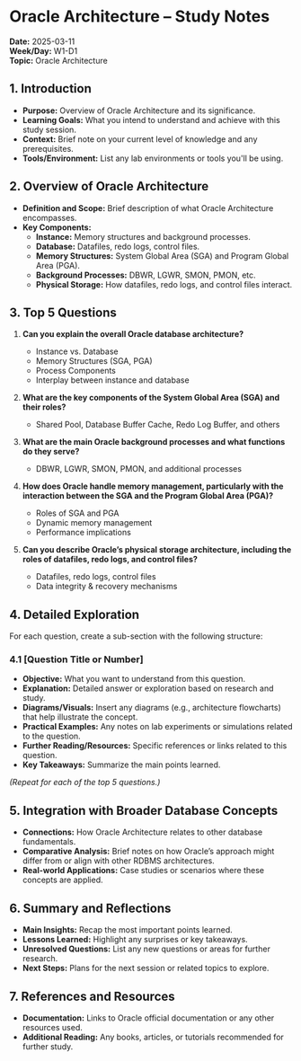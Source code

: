 # Oracle Architecture – Study Notes  
**Date:** 2025-03-11  
**Week/Day:** W1-D1  
**Topic:** Oracle Architecture

## 1. Introduction  
- **Purpose:** Overview of Oracle Architecture and its significance.  
- **Learning Goals:** What you intend to understand and achieve with this study session.  
- **Context:** Brief note on your current level of knowledge and any prerequisites.  
- **Tools/Environment:** List any lab environments or tools you'll be using.

## 2. Overview of Oracle Architecture  
- **Definition and Scope:** Brief description of what Oracle Architecture encompasses.  
- **Key Components:**  
  - **Instance:** Memory structures and background processes.  
  - **Database:** Datafiles, redo logs, control files.  
  - **Memory Structures:** System Global Area (SGA) and Program Global Area (PGA).  
  - **Background Processes:** DBWR, LGWR, SMON, PMON, etc.  
  - **Physical Storage:** How datafiles, redo logs, and control files interact.

## 3. Top 5 Questions  
1. **Can you explain the overall Oracle database architecture?**  
   - Instance vs. Database  
   - Memory Structures (SGA, PGA)  
   - Process Components  
   - Interplay between instance and database  

2. **What are the key components of the System Global Area (SGA) and their roles?**  
   - Shared Pool, Database Buffer Cache, Redo Log Buffer, and others  

3. **What are the main Oracle background processes and what functions do they serve?**  
   - DBWR, LGWR, SMON, PMON, and additional processes  

4. **How does Oracle handle memory management, particularly with the interaction between the SGA and the Program Global Area (PGA)?**  
   - Roles of SGA and PGA  
   - Dynamic memory management  
   - Performance implications  

5. **Can you describe Oracle’s physical storage architecture, including the roles of datafiles, redo logs, and control files?**  
   - Datafiles, redo logs, control files  
   - Data integrity & recovery mechanisms

## 4. Detailed Exploration  
For each question, create a sub-section with the following structure:

### 4.1 [Question Title or Number]  
- **Objective:** What you want to understand from this question.  
- **Explanation:** Detailed answer or exploration based on research and study.  
- **Diagrams/Visuals:** Insert any diagrams (e.g., architecture flowcharts) that help illustrate the concept.  
- **Practical Examples:** Any notes on lab experiments or simulations related to the question.  
- **Further Reading/Resources:** Specific references or links related to this question.  
- **Key Takeaways:** Summarize the main points learned.

*(Repeat for each of the top 5 questions.)*

## 5. Integration with Broader Database Concepts  
- **Connections:** How Oracle Architecture relates to other database fundamentals.  
- **Comparative Analysis:** Brief notes on how Oracle’s approach might differ from or align with other RDBMS architectures.  
- **Real-world Applications:** Case studies or scenarios where these concepts are applied.

## 6. Summary and Reflections  
- **Main Insights:** Recap the most important points learned.  
- **Lessons Learned:** Highlight any surprises or key takeaways.  
- **Unresolved Questions:** List any new questions or areas for further research.  
- **Next Steps:** Plans for the next session or related topics to explore.

## 7. References and Resources  
- **Documentation:** Links to Oracle official documentation or any other resources used.  
- **Additional Reading:** Any books, articles, or tutorials recommended for further study.
